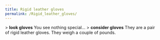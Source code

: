 ```yaml
---
title: Rigid leather gloves
permalink: /Rigid_leather_gloves/
---
```


\> **look gloves**
You see nothing special...
\> **consider gloves**
They are a pair of rigid leather gloves.
They weigh a couple of pounds.